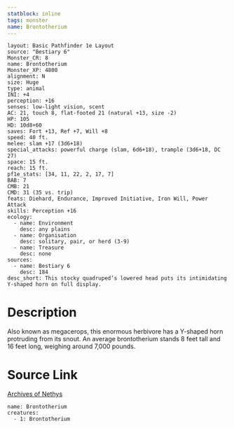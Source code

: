 ```yaml
---
statblock: inline
tags: monster
name: Brontotherium
---
```

```statblock
layout: Basic Pathfinder 1e Layout
source: "Bestiary 6"
Monster_CR: 8
name: Brontotherium
Monster_XP: 4800
alignment: N
size: Huge
type: animal
INI: +4
perception: +16
senses: low-light vision, scent
AC: 21, touch 8, flat-footed 21 (natural +13, size -2)
HP: 105
HD: 10d8+60
saves: Fort +13, Ref +7, Will +8
speed: 40 ft.
melee: slam +17 (3d6+18)
special_attacks: powerful charge (slam, 6d6+18), trample (3d6+18, DC 27)
space: 15 ft.
reach: 15 ft.
pf1e_stats: [34, 11, 22, 2, 17, 7]
BAB: 7
CMB: 21
CMD: 31 (35 vs. trip)
feats: Diehard, Endurance, Improved Initiative, Iron Will, Power Attack
skills: Perception +16
ecology:
  - name: Environment
    desc: any plains
  - name: Organisation
    desc: solitary, pair, or herd (3-9)
  - name: Treasure
    desc: none
sources:
  - name: Bestiary 6
    desc: 184
desc_short: This stocky quadruped’s lowered head puts its intimidating Y-shaped horn on full display.
```
# Description
Also known as megacerops, this enormous herbivore has a Y-shaped horn protruding from its snout. An average brontotherium stands 8 feet tall and 16 feet long, weighing around 7,000 pounds.
# Source Link
[Archives of Nethys](https://aonprd.com/MonsterDisplay.aspx?ItemName=Brontotherium)
```encounter-table
name: Brontotherium
creatures:
  - 1: Brontotherium
```
